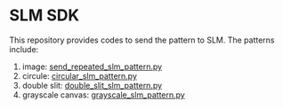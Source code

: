 # SLM SDK
This repository provides codes to send the pattern to SLM. 
The patterns include:
1. image: [send_repeated_slm_pattern.py](send_repeated_slm_pattern.py)
2. circule: [circular_slm_pattern.py](circular_slm_pattern.py)
3. double slit: [double_slit_slm_pattern.py](double_slit_slm_pattern.py)
4. grayscale canvas: [grayscale_slm_pattern.py](grayscale_slm_pattern.py)

